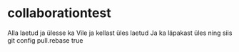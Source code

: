 # collaborationtest

Alla laetud ja ülesse ka
Vile ja kellast üles laetud
Ja ka läpakast üles ning siis git config pull.rebase true